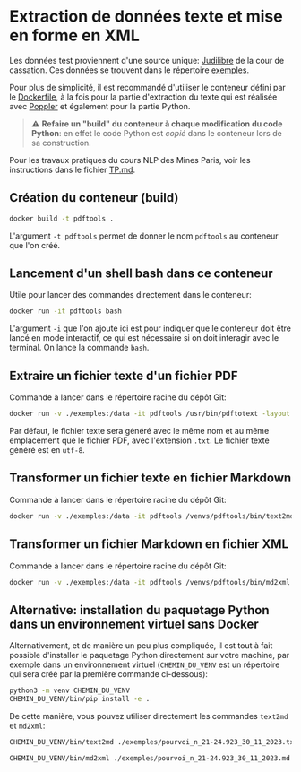 # Extraction de données texte et mise en forme en XML

Les données test proviennent d'une source unique: [Judilibre](https://www.courdecassation.fr/recherche-judilibre) de la cour de cassation. Ces données se trouvent dans le répertoire [exemples](./exemples).

Pour plus de simplicité, il est recommandé d'utiliser le conteneur défini par le [Dockerfile](./Dockerfile), à la fois pour la partie d'extraction du texte qui est réalisée avec [Poppler](https://poppler.freedesktop.org) et également pour la partie Python.

> :warning: **Refaire un "build" du conteneur à chaque modification du code Python**: en effet le code Python est *copié* dans le conteneur lors de sa construction.

Pour les travaux pratiques du cours NLP des Mines Paris, voir les instructions dans le fichier [TP.md](./TP.md).


## Création du conteneur (build)

```bash
docker build -t pdftools .
```

L'argument `-t pdftools` permet de donner le nom `pdftools` au conteneur que l'on créé.


## Lancement d'un shell bash dans ce conteneur

Utile pour lancer des commandes directement dans le conteneur:

```bash
docker run -it pdftools bash
```

L'argument `-i` que l'on ajoute ici est pour indiquer que le conteneur doit être lancé en mode interactif, ce qui est nécessaire si on doit interagir avec le terminal. On lance la commande `bash`.


## Extraire un fichier texte d'un fichier PDF

Commande à lancer dans le répertoire racine du dépôt Git:

```bash
docker run -v ./exemples:/data -it pdftools /usr/bin/pdftotext -layout /data/pourvoi_n_21-24.923_30_11_2023.pdf
```

Par défaut, le fichier texte sera généré avec le même nom et au même emplacement que le fichier PDF, avec l'extension `.txt`. Le fichier texte généré est en `utf-8`.


## Transformer un fichier texte en fichier Markdown

Commande à lancer dans le répertoire racine du dépôt Git:

```bash
docker run -v ./exemples:/data -it pdftools /venvs/pdftools/bin/text2md /data/pourvoi_n_21-24.923_30_11_2023.txt /data/pourvoi_n_21-24.923_30_11_2023.md
```


## Transformer un fichier Markdown en fichier XML

Commande à lancer dans le répertoire racine du dépôt Git:

```bash
docker run -v ./exemples:/data -it pdftools /venvs/pdftools/bin/md2xml /data/pourvoi_n_21-24.923_30_11_2023.md /data/pourvoi_n_21-24.923_30_11_2023.xml
```


## Alternative: installation du paquetage Python dans un environnement virtuel sans Docker

Alternativement, et de manière un peu plus compliquée, il est tout à fait possible d'installer le paquetage Python directement sur votre machine, par exemple dans un environnement virtuel (`CHEMIN_DU_VENV` est un répertoire qui sera créé par la première commande ci-dessous):

```bash
python3 -m venv CHEMIN_DU_VENV
CHEMIN_DU_VENV/bin/pip install -e .
```

De cette manière, vous pouvez utiliser directement les commandes `text2md` et `md2xml`:

```bash
CHEMIN_DU_VENV/bin/text2md ./exemples/pourvoi_n_21-24.923_30_11_2023.txt ./exemples/pourvoi_n_21-24.923_30_11_2023.md

CHEMIN_DU_VENV/bin/md2xml ./exemples/pourvoi_n_21-24.923_30_11_2023.md ./exemples/pourvoi_n_21-24.923_30_11_2023.xml
```
